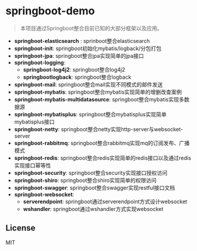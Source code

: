 # springboot-demo
> 本项目通过Springboot整合目前已知的大部分框架以及应用。

* **springboot-elasticsearch** : sprinboot整合elasticsearch
* **springboot-init**: springboot初始化mybatis/logback/分包打包
* **springboot-jpa**: springboot整合jpa实现简单的jpa接口
* **springboot-logging**: 
    * **springboot-log4j2**: springboot整合log4j2
    * **springbootlogback**: springboot整合logback
* **springboot-mail**: springboot整合mail实现不同模式的邮件发送
* **springboot-mybatis**: springboot整合mybatis实现简单的增删改查案例
* **springboot-mybatis-multidatasource**: springboot整合mybatis实现多数据源
* **springboot-mybatisplus**: springboot整合mybatisplus实现简单mybatisplus接口
* **springboot-netty**: springboot整合netty实现http-server与websocket-server
* **springboot-rabbitmq**: springboot整合rabbitmq实现mq的订阅发布、广播模式
* **springboot-redis**: springboot整合redis实现简单的redis接口以及通过redis实现接口幂等性
* **springboot-security**: springboot整合security实现接口授权访问
* **springboot-shiro**: springboot整合shiro实现简单的权限访问
* **springboot-swagger**: springboot整合swagger实现restful接口文档
* **springboot-websocket**: 
    * **serverendpoint**: springboot通过serverendpoint方式设计websocket
    * **wshandler**: springboot通过wshandler方式实现websocket

## License
MIT
